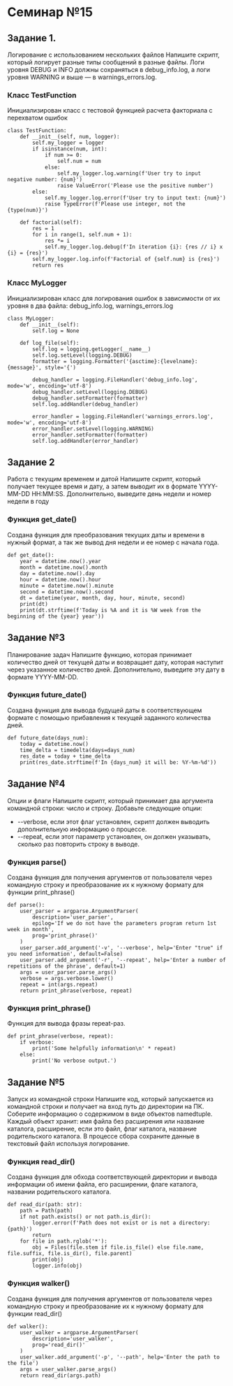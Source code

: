 # Семинар №15
## Задание 1. 
Логирование с использованием нескольких файлов
Напишите скрипт, который логирует разные типы сообщений в разные файлы.
Логи уровня DEBUG и INFO должны сохраняться в debug_info.log, а логи уровня
WARNING и выше — в warnings_errors.log.

### Класс TestFunction
Инициализирован класс с тестовой функцией расчета факториала с перехватом ошибок
```
class TestFunction:
    def __init__(self, num, logger):
        self.my_logger = logger
        if isinstance(num, int):
            if num >= 0:
                self.num = num
            else:
                self.my_logger.log.warning(f'User try to input negative number: {num}')
                raise ValueError('Please use the positive number')
        else:
            self.my_logger.log.error(f'User try to input text: {num}')
            raise TypeError(f'Please use integer, not the {type(num)}')

    def factorial(self):
        res = 1
        for i in range(1, self.num + 1):
            res *= i
            self.my_logger.log.debug(f'In iteration {i}: {res // i} x {i} = {res}')
        self.my_logger.log.info(f'Factorial of {self.num} is {res}')
        return res
```

### Класс MyLogger
Инициализирован класс для логирования ошибок в зависимости от их уровня в два файла: debug_info.log, warnings_errors.log
```
class MyLogger:
    def __init__(self):
        self.log = None

    def log_file(self):
        self.log = logging.getLogger(__name__)
        self.log.setLevel(logging.DEBUG)
        formatter = logging.Formatter('{asctime}:{levelname}:{message}', style='{')

        debug_handler = logging.FileHandler('debug_info.log', mode='w', encoding='utf-8')
        debug_handler.setLevel(logging.DEBUG)
        debug_handler.setFormatter(formatter)
        self.log.addHandler(debug_handler)

        error_handler = logging.FileHandler('warnings_errors.log', mode='w', encoding='utf-8')
        error_handler.setLevel(logging.WARNING)
        error_handler.setFormatter(formatter)
        self.log.addHandler(error_handler)
```

## Задание 2
Работа с текущим временем и датой
Напишите скрипт, который получает текущее время и дату, а затем выводит их в формате YYYY-MM-DD HH:MM:SS.
Дополнительно, выведите день недели и номер недели в году

### Функция get_date()
Создана функция для преобразования текущих даты и времени в нужный формат, а так же вывод дня недели и ее номер с 
начала года.
```
def get_date():
    year = datetime.now().year
    month = datetime.now().month
    day = datetime.now().day
    hour = datetime.now().hour
    minute = datetime.now().minute
    second = datetime.now().second
    dt = datetime(year, month, day, hour, minute, second)
    print(dt)
    print(dt.strftime(f'Today is %A and it is %W week from the beginning of the {year} year'))
```
## Задание №3
Планирование задач
Напишите функцию, которая принимает количество дней от текущей даты и возвращает дату, которая наступит через
указанное количество дней. Дополнительно, выведите эту дату в формате YYYY-MM-DD.

### Функция future_date()
Создана функция для вывода будущей даты в соответствующем формате с помощью прибавления к текущей заданного количества 
дней.
```
def future_date(days_num):
    today = datetime.now()
    time_delta = timedelta(days=days_num)
    res_date = today + time_delta
    print(res_date.strftime(f'In {days_num} it will be: %Y-%m-%d'))
```

## Задание №4
Опции и флаги
Напишите скрипт, который принимает два аргумента командной строки: число и строку. Добавьте следующие опции:
- --verbose, если этот флаг установлен, скрипт должен выводить дополнительную информацию о процессе.
- --repeat, если этот параметр установлен, он должен указывать, сколько раз повторить строку в выводе.

### Функция parse()
Создана функция для получения аргументов от пользователя через командную строку и преобразование их к нужному 
формату для функции print_phrase()
```
def parse():
    user_parser = argparse.ArgumentParser(
        description='user_parser',
        epilog='If we do not have the parameters program return 1st week in month',
        prog='print_phrase()'
    )
    user_parser.add_argument('-v', '--verbose', help='Enter "true" if you need information', default=False)
    user_parser.add_argument('-r', '--repeat', help='Enter a number of repetitions of the phrase', default=1)
    args = user_parser.parse_args()
    verbose = args.verbose.lower()
    repeat = int(args.repeat)
    return print_phrase(verbose, repeat)
```
### Функция print_phrase()
Функция для вывода фразы repeat-раз.
```
def print_phrase(verbose, repeat):
    if verbose:
        print('Some helpfully information\n' * repeat)
    else:
        print('No verbose output.')
```

## Задание №5
Запуск из командной строки
Напишите код, который запускается из командной строки и получает на вход путь до директории на ПК.
Соберите информацию о содержимом в виде объектов namedtuple. Каждый объект хранит: имя файла без расширения или название
каталога, расширение, если это файл, флаг каталога, название родительского каталога. В процессе сбора сохраните
данные в текстовый файл используя логирование.

### Функция read_dir()
Создана функция для обхода соответствующей директории и вывода информации об имени файла, его расширении, флаге 
каталога, названии родительского каталога.
```
def read_dir(path: str):
    path = Path(path)
    if not path.exists() or not path.is_dir():
        logger.error(f'Path does not exist or is not a directory: {path}')
        return
    for file in path.rglob('*'):
        obj = Files(file.stem if file.is_file() else file.name, file.suffix, file.is_dir(), file.parent)
        print(obj)
        logger.info(obj)
```
### Функция walker()
Создана функция для получения аргументов от пользователя через командную строку и преобразование их к нужному 
формату для функции read_dir()
```
def walker():
    user_walker = argparse.ArgumentParser(
        description='user_walker',
        prog='read_dir()'
    )
    user_walker.add_argument('-p', '--path', help='Enter the path to the file')
    args = user_walker.parse_args()
    return read_dir(args.path)
```